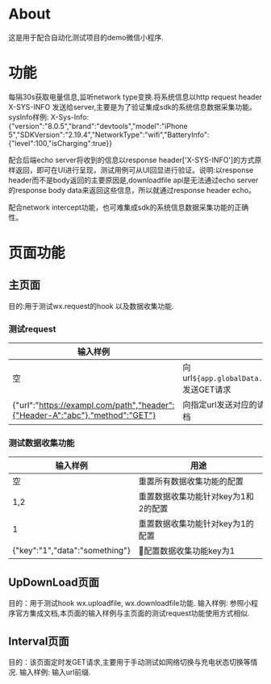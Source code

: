 # About
这是用于配合自动化测试项目的demo微信小程序.
# 功能
每隔30s获取电量信息,监听network type变换.将系统信息以http request header X-SYS-INFO 发送给server,主要是为了验证集成sdk的系统信息数据采集功能。sysInfo样例: X-Sys-Info: {"version":"8.0.5","brand":"devtools","model":"iPhone 5","SDKVersion":"2.19.4","NetworkType":"wifi","BatteryInfo":{"level":100,"isCharging":true}}

配合后端echo server将收到的信息以response header['X-SYS-INFO']的方式原样返回，即可在UI进行呈现，测试用例可从UI回显进行验证。说明:以response header而不是body返回的主要原因是,downloadfile api是无法通过echo server的response body data来返回这些信息，所以就通过response header echo。

配合network intercept功能，也可难集成sdk的系统信息数据采集功能的正确性。
# 页面功能
## 主页面
目的:用于测试wx.request的hook 以及数据收集功能.
### 测试request
| 输入样例                                                                     | 用途                                                |
|------------------------------------------------------------------------------|-----------------------------------------------------|
| 空                                                                           | 向url`${app.globalData.DEFAULT_DOMAIN}/${Date.now()}`发送GET请求                                       |
| {"url":"https://exampl.com/path","header":{"Header-A":"abc"},"method":"GET"}                                                                           | 向指定url发送对应的请求，参数配置参照小程序API文档                                      |
### 测试数据收集功能
| 输入样例                                                                     | 用途                                                |
|------------------------------------------------------------------------------|-----------------------------------------------------|
| 空                                                                           | 重置所有数据收集功能的配置                                       |
| 1,2 | 重置数据收集功能针对key为1和2的配置|
| 1 | 重置数据收集功能针对key为1的配置|
| {"key":"1","data":"something"} | 配置数据收集功能key为1 |

## UpDownLoad页面
目的：用于测试hook wx.uploadfile, wx.downloadfile功能.
输入样例: 参照小程序官方集成文档,本页面的输入样例与主页面的测试request功能使用方式相似.
## Interval页面
目的：该页面定时发GET请求,主要用于手动测试如网络切换与充电状态切换等情况.
输入样例: 输入url前缀.